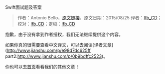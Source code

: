 Swift面试题及答案

> 作者：Antonio Bello，[原文链接](http://www.raywenderlich.com/110982/swift-interview-questions-answers)，原文日期：2015/08/25
> 译者：[lfb_CD](http://weibo.com/lfbWb)；校对：[lfb_CD](http://weibo.com/lfbWb)；定稿：[lfb_CD](http://weibo.com/lfbWb)

抱歉，由于没有拿到作者授权，我们无法继续提供这个内容。

如果你真的很需要查看中文译文，可以去阅读[译者文章](http://www.jianshu.com/p/e98d7dc625ff
part2:http://www.jianshu.com/p/0b9bdffc2523)。

你也可以去[首页](http://swift.gg)看看我们的其他文章！

